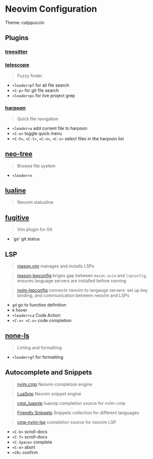 # Neovim Configuration 
Theme: catppuccin

## Plugins 

### [treesitter](https://github.com/nvim-treesitter/nvim-treesitter)

### [telescope](https://github.com/nvim-telescope/telescope.nvim)
>Fuzzy finder
- `<leader>pf` for all file search
- `<C-p>` for git file search
- `<leader>ps` for live project grep

### [harpoon](https://github.com/ThePrimeagen/harpoon/tree/harpoon2)
>Quick file navigation
- `<leader>a` add current file to harpoon
- `<C-e>` toggle quick menu
- `<C-h>`, `<C-t>`, `<C-n>`, `<C-s>` select files in the harpoon list

## [neo-tree](https://github.com/nvim-neo-tree/neo-tree.nvim)
>Browse file system
- `<leader>n`

## [lualine](https://github.com/nvim-lualine/lualine.nvim)
>Neovim statusline

## [fugitive](https://github.com/tpope/vim-fugitive)
>Vim plugin for Git
- `<leader>gs' git status


## LSP

> [mason.vim](williamboman/mason.nvim) manages and installs LSPs  

> [mason-lspconfig](williamboman/mason-lspconfig.nvim) briges gap between `mason.nvim` and `lspconfig`; ensures language servers are installed before running

> [nvim-lspconfig](williamboman/mason-lspconfig.nvim) connects neovim to langauge servers: set up key binding, and communication between neovim and LSPs

- `gd` go to function definition
- `K` hover
- `<leader>ca` Code Action
- `<C-x> <C-o>` code completion

## [none-ls](https://github.com/nvimtools/none-ls.nvim)
>Linting and formatting

- `<leader>gf` for formatting

## Autocomplete and Snippets

>[nvim.cmp](https://github.com/hrsh7th/nvim-cmp) Neovim completion engine

>[LuaSnip](https://github.com/L3MON4D3/LuaSnip) Neovim snippet engine

>[cmp_luasnip](https://github.com/saadparwaiz1/cmp_luasnip) luasnip completion source for nvim-cmp

>[Friendly Snippets](https://github.com/rafamadriz/friendly-snippets) Snippets collection for different languages

>[cmp-nvim-lsp](https://github.com/sar/cmp-lsp.nvim) completion source for neovim LSP

- `<C-b>` scroll-docs
- `<C-f>` scroll-docs
- `<C-Space>` complete
- `<C-e>` abort
- `<CR>` confirm
